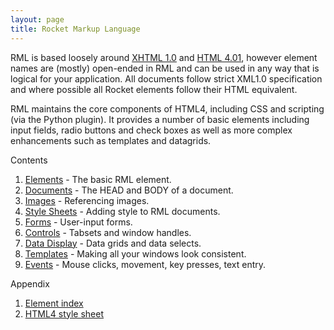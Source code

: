 ```yaml
---
layout: page
title: Rocket Markup Language
---
```


RML is based loosely around [XHTML 1.0](http://www.w3.org/TR/xhtml1/) and [HTML 4.01](http://www.w3.org/TR/1999/REC-html401-19991224/), however element names are (mostly) open-ended in RML and can be used in any way that is logical for your application. All documents follow strict XML1.0 specification and where possible all Rocket elements follow their HTML equivalent.

RML maintains the core components of HTML4, including CSS and scripting (via the Python plugin). It provides a number of basic elements including input fields, radio buttons and check boxes as well as more complex enhancements such as templates and datagrids.

Contents

1. [Elements](rml/elements.md) - The basic RML element.
2. [Documents](rml/documents.md) - The HEAD and BODY of a document.
3. [Images](rml/images.md) - Referencing images.
4. [Style Sheets](rml/style_sheets.md) - Adding style to RML documents.
5. [Forms](rml/forms.md) - User-input forms.
6. [Controls](rml/controls.md) - Tabsets and window handles.
7. [Data Display](rml/data_display.md) - Data grids and data selects.
8. [Templates](rml/templates.md) - Making all your windows look consistent.
9. [Events](rml/events.md) - Mouse clicks, movement, key presses, text entry. 

Appendix

1. [Element index](rml/element_index.md)
2. [HTML4 style sheet](rml/html4_style_sheet.md) 

